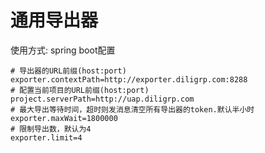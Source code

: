 # 通用导出器
使用方式:
spring boot配置
```properties
# 导出器的URL前缀(host:port)
exporter.contextPath=http://exporter.diligrp.com:8288
# 配置当前项目的URL前缀(host:port)
project.serverPath=http://uap.diligrp.com
# 最大导出等待时间，超时则发消息清空所有导出器的token.默认半小时
exporter.maxWait=1800000
# 限制导出数，默认为4
exporter.limit=4
```